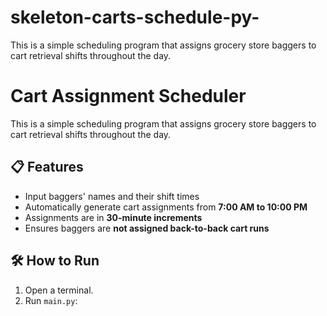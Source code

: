 # skeleton-carts-schedule-py-
This is a simple scheduling program that assigns grocery store baggers to cart retrieval shifts throughout the day.

# Cart Assignment Scheduler

This is a simple scheduling program that assigns grocery store baggers to cart retrieval shifts throughout the day.

## 📋 Features

- Input baggers' names and their shift times
- Automatically generate cart assignments from **7:00 AM to 10:00 PM**
- Assignments are in **30-minute increments**
- Ensures baggers are **not assigned back-to-back cart runs**

## 🛠 How to Run

1. Open a terminal.
2. Run `main.py`:


